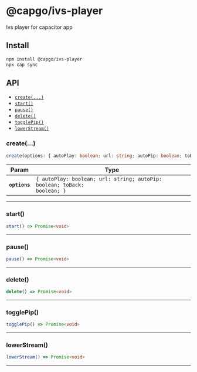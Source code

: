 # @capgo/ivs-player

Ivs player for capacitor app

## Install

```bash
npm install @capgo/ivs-player
npx cap sync
```

## API

<docgen-index>

* [`create(...)`](#create)
* [`start()`](#start)
* [`pause()`](#pause)
* [`delete()`](#delete)
* [`togglePip()`](#togglepip)
* [`lowerStream()`](#lowerstream)

</docgen-index>

<docgen-api>
<!--Update the source file JSDoc comments and rerun docgen to update the docs below-->

### create(...)

```typescript
create(options: { autoPlay: boolean; url: string; autoPip: boolean; toBack: boolean; }) => Promise<void>
```

| Param         | Type                                                                                |
| ------------- | ----------------------------------------------------------------------------------- |
| **`options`** | <code>{ autoPlay: boolean; url: string; autoPip: boolean; toBack: boolean; }</code> |

--------------------


### start()

```typescript
start() => Promise<void>
```

--------------------


### pause()

```typescript
pause() => Promise<void>
```

--------------------


### delete()

```typescript
delete() => Promise<void>
```

--------------------


### togglePip()

```typescript
togglePip() => Promise<void>
```

--------------------


### lowerStream()

```typescript
lowerStream() => Promise<void>
```

--------------------

</docgen-api>
